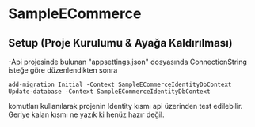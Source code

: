 # SampleECommerce

## Setup (Proje Kurulumu & Ayağa Kaldırılması)
-Api projesinde bulunan "appsettings.json" dosyasında ConnectionString isteğe göre düzenlendikten sonra 

```
add-migration Initial -Context SampleECommerceIdentityDbContext
Update-database -Context SampleECommerceIdentityDbContext
```

komutları kullanılarak projenin Identity kısmı api üzerinden test edilebilir. Geriye kalan kısmı ne yazık ki henüz hazır değil.

